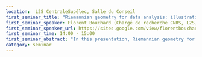 ```yaml
---
location:  L2S CentraleSupélec, Salle du Conseil
first_seminar_title: "Riemannian geometry for data analysis: illustration on blind source separation and low-rank structured covariance matrices"
first_seminar_speaker: Florent Bouchard (Chargé de recherche CNRS, L2S, CentraleSupélec)
first_seminar_speaker_url: https://sites.google.com/view/florentbouchard/
first_seminar_time: 14:00 - 15:00
first_seminar_abstract: "In this presentation, Riemannian geometry for data analysis is introduced. In particular, it is applied on two specific statistical signal processing problems: blind source separation and low-rank structured covariance matrices. Blind source separation can be solved by jointly diagonalizing some covariance matrices. We show here how geometry can be exploited in order to provide original joint diagonalization criteria and ways to compare them theoretically. These results are illustrated with numerical experiments both on simulated and real data. Concerning low-rank structured covariance matrices, an intrinsic Cramér-Rao bound of the corresponding estimation problem is presented, illustrating the interest of geometry for performance analysis. These results are validated with simulations."
category: seminar
---
```

